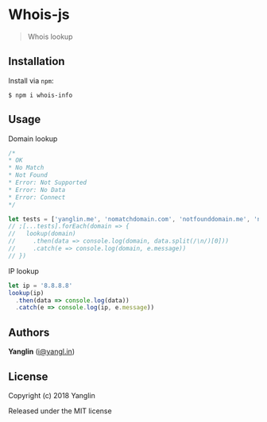 # Whois-js
> Whois lookup

## Installation

Install via `npm`:

```
$ npm i whois-info
```

## Usage

Domain lookup

``` js
/*
* OK
* No Match
* Not Found
* Error: Not Supported
* Error: No Data
* Error: Connect
*/

let tests = ['yanglin.me', 'nomatchdomain.com', 'notfounddomain.me', 'nic.ba', 'nic.es', 'nic.ke']
// ;[...tests].forEach(domain => {
//   lookup(domain)
//     .then(data => console.log(domain, data.split(/\n/)[0]))
//     .catch(e => console.log(domain, e.message))
// })
```

IP lookup
``` js
let ip = '8.8.8.8'
lookup(ip)
  .then(data => console.log(data))
  .catch(e => console.log(ip, e.message))
```

## Authors

**Yanglin** ([i@yangl.in](mailto:mail@yanglin.me))


## License

Copyright (c) 2018 Yanglin

Released under the MIT license
